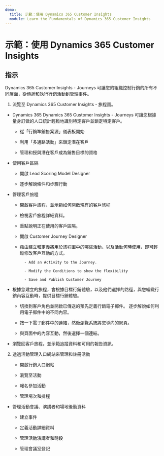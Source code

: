 ```yaml
---
demo:
  title: 示範：使用 Dynamics 365 Customer Insights
  module: Learn the Fundamentals of Dynamics 365 Customer Insights
---
```


# 示範：使用 Dynamics 365 Customer Insights

## 指示

Dynamics 365 Customer Insights - Journeys 可讓您的組織控制行銷的所有不同層面，從傳遞和執行行銷活動到管理事件。 

1. 流覽至 Dynamics 365 Customer Insights - 旅程圖。

- Dynamics 365 Dynamics 365 Customer Insights - Journeys 可讓您根據量身訂做的人口統計輕鬆地識別特定客戶並鎖定特定客戶。 

    - 從「行銷準銷售案源」儀表板開始

    - 利用「多通路活動」來鎖定潛在客戶

    - 管理和授與潛在客戶成為銷售目標的資格

- 使用客戶區隔

    - 開啟 Lead Scoring Model Designer

    - 逐步解說條件和步驟行動

- 管理客戶旅程 

    - 開啟客戶旅程，並示範如何開啟現有的客戶旅程 

    - 檢視客戶旅程詳細資料。

    - 重點說明正在使用的客戶區隔。 

    - 開啟 Customer Journey Designer

    - 藉由建立和定義將用於旅程圖中的哪些活動，以及活動何時使用，即可輕鬆修改客戶互動的方式。 

            - Add an Activity to the Journey.

            - Modify the Conditions to show the flexibility

            - Save and Publish Customer Journey

- 根據您建立的旅程，會根據目標行銷體驗，以及他們選擇的路徑，與您組織行銷內容互動時，提供目標行銷體驗。 

    - 切換到客戶角色並開啟已傳送的預先定義行銷電子郵件。 逐步解說如何利用電子郵件中的不同內容。 

    - 按一下電子郵件中的連結，然後瀏覽系統將您導向的網頁。 

    - 與頁面中的內容互動，然後選擇一個連結。 

- 瀏覽回客戶旅程，並示範追蹤資料和可用的報告資訊。 

2. 透過活動管理入口網站來管理和註冊活動

    - 開啟行銷入口網站

    - 瀏覽至活動

    - 報名參加活動

    - 管理場次和排程

- 管理活動會議、演講者和場地後勤資料

    - 建立事件

    - 定義活動詳細資料

    - 管理活動演講者和時段

    - 管理會議室登記


